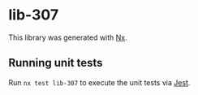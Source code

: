 # lib-307

This library was generated with [Nx](https://nx.dev).

## Running unit tests

Run `nx test lib-307` to execute the unit tests via [Jest](https://jestjs.io).
